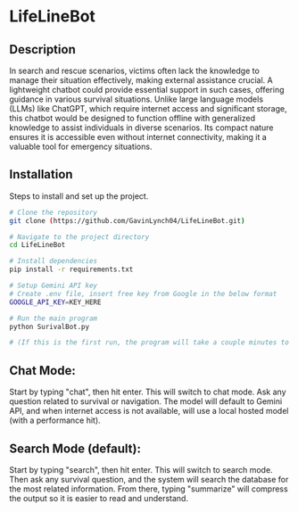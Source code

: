 # LifeLineBot

## Description
In search and rescue scenarios, victims often lack the knowledge to manage their situation effectively, making external assistance crucial. A lightweight chatbot could provide essential support in such cases, offering guidance in various survival situations. Unlike large language models (LLMs) like ChatGPT, which require internet access and significant storage, this chatbot would be designed to function offline with generalized knowledge to assist individuals in diverse scenarios. Its compact nature ensures it is accessible even without internet connectivity, making it a valuable tool for emergency situations.

## Installation
Steps to install and set up the project.

```bash
# Clone the repository
git clone (https://github.com/GavinLynch04/LifeLineBot.git)

# Navigate to the project directory
cd LifeLineBot

# Install dependencies
pip install -r requirements.txt

# Setup Gemini API key
# Create .env file, insert free key from Google in the below format
GOOGLE_API_KEY=KEY_HERE

# Run the main program
python SurivalBot.py

# (If this is the first run, the program will take a couple minutes to set up the database of PDFs)
```

## Chat Mode:
Start by typing "chat", then hit enter. This will switch to chat mode.
Ask any question related to survival or navigation. The model will default to Gemini API, 
and when internet access is not available, will use a local hosted model (with a performance hit).

## Search Mode (default):
Start by typing "search", then hit enter. This will switch to search mode.
Then ask any survival question, and the system will search the database for the most related information.
From there, typing "summarize" will compress the output so it is easier to read and understand.
